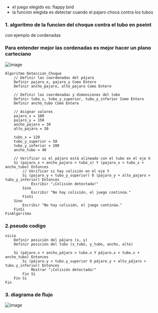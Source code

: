 - el juego elegido es: flappy bird 
- la funcion elegida es detectar cuando el pajaro choca contra los tubos 
### 1. algoritmo de la funcion del choque contra el tubo en pseint 
con ejemplo de cordenadas

### Para entender mejor las cordenadas es mejor hacer un plano carteciano

![image](https://github.com/user-attachments/assets/b7fe14ec-1289-4973-9b2f-15a800869274)

```
Algoritmo Deteccion_Choque
    // Definir las coordenadas del pájaro
    Definir pajaro_x, pajaro_y Como Entero
    Definir ancho_pajaro, alto_pajaro Como Entero
    
    // Definir las coordenadas y dimensiones del tubo
    Definir tubo_x, tubo_y_superior, tubo_y_inferior Como Entero
    Definir ancho_tubo Como Entero
	
    // Asignar valores  
    pajaro_x = 100
    pajaro_y = 150
    ancho_pajaro = 30
    alto_pajaro = 30
	
    tubo_x = 120
    tubo_y_superior = 50
    tubo_y_inferior = 200
    ancho_tubo = 40
	
    // Verificar si el pájaro está alineado con el tubo en el eje X
    Si (pajaro_x + ancho_pajaro > tubo_x) Y (pajaro_x < tubo_x + ancho_tubo) Entonces
        // Verificar si hay colisión en el eje Y
        Si (pajaro_y < tubo_y_superior) O (pajaro_y + alto_pajaro > tubo_y_inferior) Entonces
            Escribir "¡Colisión detectada!"
        Sino
            Escribir "No hay colisión, el juego continúa."
        FinSi
    Sino
        Escribir "No hay colisión, el juego continúa."
    FinSi
FinAlgoritmo

```
### 2.pseudo codigo
```
nicio
    Definir posición del pájaro (x, y)
    Definir posición del tubo (x_tubo, y_tubo, ancho, alto)

    Si (pájaro.x + ancho_pájaro > tubo.x Y pájaro.x < tubo.x + ancho_tubo) Entonces
        Si (pájaro.y < tubo.y_superior O pájaro.y + alto_pájaro > tubo.y_inferior) Entonces
            Mostrar "¡Colisión detectada!"
        Fin Si
    Fin Si
Fin
```
### 3. diagrama de flujo



![image](https://github.com/user-attachments/assets/59382168-67bd-4925-93fb-5ff45da2776d)




